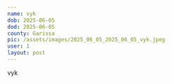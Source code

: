 ```yaml
---
name: vyk
dob: 2025-06-05
dod: 2025-06-05
county: Garissa
pic: /assets/images/2025_06_05_2025_06_05_vyk.jpeg
user: 1
layout: post
---
```

<p class='py-2'></p><p class='py-2'></p><p class='py-2'></p><p class='py-2'>vyk</p>
